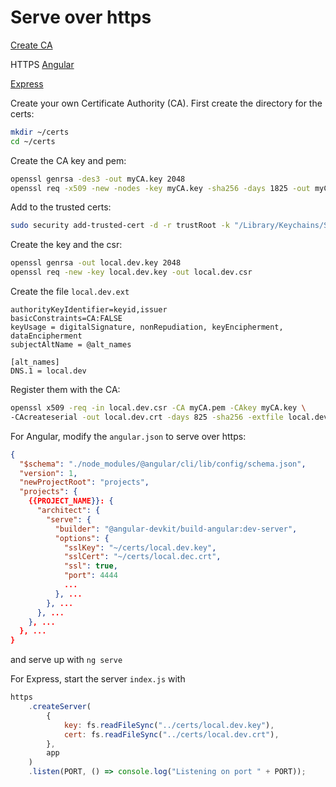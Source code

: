 # Serve over https

[Create CA](https://deliciousbrains.com/ssl-certificate-authority-for-local-https-development/)

HTTPS [Angular](https://betterprogramming.pub/how-to-serve-your-angular-application-over-https-using-ng-serve-240e2c2e0a5d)

[Express](https://flaviocopes.com/express-https-self-signed-certificate/)

Create your own Certificate Authority (CA). First create the directory for the certs:

```bash
mkdir ~/certs
cd ~/certs
```

Create the CA key and pem:

```bash
openssl genrsa -des3 -out myCA.key 2048
openssl req -x509 -new -nodes -key myCA.key -sha256 -days 1825 -out myCA.pem
```

Add to the trusted certs:

```bash
sudo security add-trusted-cert -d -r trustRoot -k "/Library/Keychains/System.keychain" myCA.pem
```

Create the key and the csr:

```bash
openssl genrsa -out local.dev.key 2048
openssl req -new -key local.dev.key -out local.dev.csr
```

Create the file `local.dev.ext`

```
authorityKeyIdentifier=keyid,issuer
basicConstraints=CA:FALSE
keyUsage = digitalSignature, nonRepudiation, keyEncipherment, dataEncipherment
subjectAltName = @alt_names

[alt_names]
DNS.1 = local.dev
```

Register them with the CA:

```bash
openssl x509 -req -in local.dev.csr -CA myCA.pem -CAkey myCA.key \
-CAcreateserial -out local.dev.crt -days 825 -sha256 -extfile local.dev.ext
```

For Angular, modify the `angular.json` to serve over https:

```json
{
  "$schema": "./node_modules/@angular/cli/lib/config/schema.json",
  "version": 1,
  "newProjectRoot": "projects",
  "projects": {
    {{PROJECT_NAME}}: {
      "architect": {
        "serve": {
          "builder": "@angular-devkit/build-angular:dev-server",
          "options": {
            "sslKey": "~/certs/local.dev.key",
            "sslCert": "~/certs/local.dec.crt",
            "ssl": true,
            "port": 4444
            ...
          }, ...
        }, ...
      }, ...
    }, ...
  }, ...
}
```

and serve up with `ng serve`

For Express, start the server `index.js` with

```javascript
https
    .createServer(
        {
            key: fs.readFileSync("../certs/local.dev.key"),
            cert: fs.readFileSync("../certs/local.dev.crt"),
        },
        app
    )
    .listen(PORT, () => console.log("Listening on port " + PORT));
```

